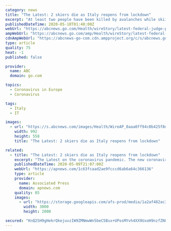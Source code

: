 ```yaml
---
category: news
title: "The Latest: 2 skiers die as Italy reopens from lockdown"
excerpt: "At least two people have been killed by avalanches while skiing in northern Italy on the first weekend Italians have been allowed to venture far afield after a two-month coronavirus lockdown"
publishedDateTime: 2020-05-10T01:48:00Z
webUrl: "https://abcnews.go.com/Health/wireStory/latest-federal-judge-person-services-ky-70593494"
ampWebUrl: "https://abcnews.go.com/amp/Health/wireStory/latest-federal-judge-person-services-ky-70593494"
cdnAmpWebUrl: "https://abcnews-go-com.cdn.ampproject.org/c/s/abcnews.go.com/amp/Health/wireStory/latest-federal-judge-person-services-ky-70593494"
type: article
quality: 75
heat: -1
published: false

provider:
  name: ABC
  domain: go.com

topics:
  - Coronavirus in Europe
  - Coronavirus

tags:
  - Italy
  - IT

images:
  - url: "https://s.abcnews.com/images/Health/WireAP_0aaa0ff94c0b425f8d64611f2f662af8_16x9_992.jpg"
    width: 992
    height: 558
    title: "The Latest: 2 skiers die as Italy reopens from lockdown"

related:
  - title: "The Latest: 2 skiers die as Italy reopens from lockdown"
    excerpt: "The Latest on the coronavirus pandemic. The new coronavirus causes mild or moderate symptoms for most people. For some, especially older adults and people with existing health problems, it can cause more severe illness or death."
    publishedDateTime: 2020-05-09T21:07:00Z
    webUrl: "https://apnews.com/1c63fcaad2ae9fcccd6ab6a64c366136"
    type: article
    provider:
      name: Associated Press
      domain: apnews.com
    quality: 85
    images:
      - url: "https://storage.googleapis.com/afs-prod/media/1a2af482ac3e43d28a80594c754e6cba/3000.jpeg"
        width: 3000
        height: 2000

secured: "KnQ2SH9gHekrQkejuvzIW9ZMNmwWn5beC5Bsx+UPosMYvh4XX9UxoH9nzfZN8uvT18ni5tmcRx6frg4mLdOFszca90Ic0Xg3dWl1bbIGcvjf64B1rb+DFxiz1LZLitC1BtF9IG7/TCPqXo3lGfX+pDUovvkU6ZCJZ75DEbuPy94Nwycc//5R8ZeFPwbNkt+fV/Nbid/Jh8Jph1YDq7Y/se3VOMIB4pYMwuHkBsMi+u8jGnoYXGZvQCksERn3GaNKx23XubigbOTyRIZ2JJ1EEBSUv3X7axCFrdqDCtYqbfujJNKT+IjYB6hMFRcRBbFeCdME189EgH79jLL9F/RNGAw1lmjoKBrLMNI+RKvCKhWc0DhAOdVS4oZcyhLfiAVcMT6V495P4h+/TMJE6oUfBjGOHO1gi7bI0QJN0iUCeXMYVZsfNQlFhB2/m6HBFZ4V39z/HswDD8m5LTg4i5s+EnH5TURg2wsCNEihqyI0ySc=;q/ii6H8TMceiZjzURo7+qw=="
---
```


